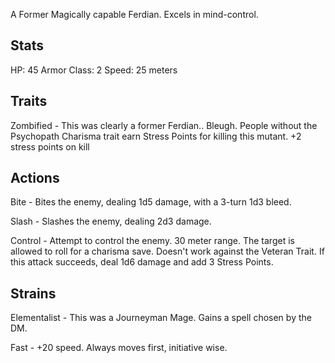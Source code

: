 A Former Magically capable Ferdian. Excels in mind-control.

## Stats

HP: 45
Armor Class: 2
Speed: 25 meters

## Traits

Zombified - This was clearly a former Ferdian.. Bleugh. People without the Psychopath Charisma trait earn Stress Points for killing this mutant.
+2 stress points on kill

## Actions

Bite - Bites the enemy, dealing 1d5 damage, with a 3-turn 1d3 bleed.

Slash - Slashes the enemy, dealing 2d3 damage.

Control - Attempt to control the enemy. 30 meter range. The target is allowed to roll for a charisma save. Doesn't work against the Veteran Trait. If this attack succeeds, deal 1d6 damage and add 3 Stress Points.

## Strains

Elementalist - This was a Journeyman Mage. Gains a spell chosen by the DM.

Fast - +20 speed. Always moves first, initiative wise.

